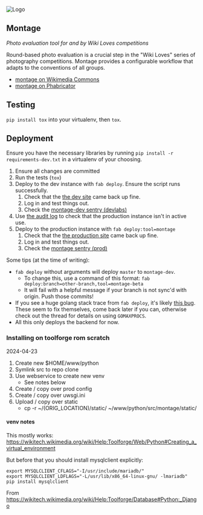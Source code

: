 ![Logo](https://i.imgur.com/EZD3p9r.png)

## Montage

_Photo evaluation tool for and by Wiki Loves competitions_

Round-based photo evaluation is a crucial step in the "Wiki Loves"
series of photography competitions. Montage provides a configurable
workflow that adapts to the conventions of all groups.

- [montage on Wikimedia Commons](https://commons.wikimedia.org/wiki/Commons:Montage)
- [montage on Phabricator](https://phabricator.wikimedia.org/project/view/2287/)

## Testing

`pip install tox` into your virtualenv, then `tox`.

## Deployment

Ensure you have the necessary libraries by running `pip install -r requirements-dev.txt`
in a virtualenv of your choosing.

1. Ensure all changes are committed
2. Run the tests (`tox`)
3. Deploy to the dev instance with `fab deploy`. Ensure the script
   runs successfully.
   1. Check that the [the dev site](https://montage-dev.toolforge.org/meta/)
      came back up fine.
   2. Log in and test things out.
   3. Check the [montage-dev sentry (devlabs)](https://sentry.io/organizations/hatnote/issues/?environment=devlabs&project=3532775)
4. Use [the audit log](https://montage.toolforge.org/montage/v1/logs/audit)
   to check that the production instance isn't in active use.
5. Deploy to the production instance with `fab deploy:tool=montage`
   1. Check that the [the production site](https://montage.toolforge.org/montage/meta/)
      came back up fine.
   2. Log in and test things out.
   3. Check the [montage sentry (prod)](https://sentry.io/organizations/hatnote/issues/?environment=prod&project=3532775)

Some tips (at the time of writing):

- `fab deploy` without arguments will deploy `master` to `montage-dev`.
  - To change this, use a command of this format:
    `fab deploy:branch=other-branch,tool=montage-beta`
  - It will fail with a helpful message if your branch is not sync'd
    with origin. Push those commits!
- If you see a huge golang stack trace from `fab deploy`, it's likely
  [this bug](https://phabricator.wikimedia.org/T219070). These seem to
  fix themselves, come back later if you can, otherwise check out the
  thread for details on using `GOMAXPROCS`.
- All this only deploys the backend for now.

### Installing on toolforge rom scratch

2024-04-23

1. Create new $HOME/www/python
1. Symlink src to repo clone
1. Use webservice to create new venv
   - See notes below
1. Create / copy over prod config
1. Create / copy over uwsgi.ini
1. Upload / copy over static
   - cp -r ~/(ORIG_LOCATION)/static/ ~/www/python/src/montage/static/

#### venv notes

This mostly works: https://wikitech.wikimedia.org/wiki/Help:Toolforge/Web/Python#Creating_a_virtual_environment

But before that you should install mysqlclient explicitly:

```
export MYSQLCLIENT_CFLAGS="-I/usr/include/mariadb/"
export MYSQLCLIENT_LDFLAGS="-L/usr/lib/x86_64-linux-gnu/ -lmariadb"
pip install mysqlclient
```

From https://wikitech.wikimedia.org/wiki/Help:Toolforge/Database#Python:_Django
